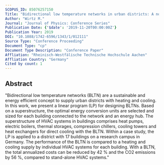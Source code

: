 ```yaml
---
SCOPUS_ID: 85076257150
Title: "Bidirectional low temperature networks in urban districts: A novel design methodology based on mathematical optimization"
Author: "Wirtz M."
Journal: "Journal of Physics: Conference Series"
Publication Date: {'$date': '2019-11-20T00:00:00Z'}
Publication Year: 2019
DOI: "10.1088/1742-6596/1343/1/012111"
Source Type: "Conference Proceeding"
Document Type: "cp"
Document Type Description: "Conference Paper"
Affliation: "Rheinisch-Westfälische Technische Hochschule Aachen"
Affliation Country: "Germany"
Cited by count: 1
---
```


## Abstract
"Bidirectional low temperature networks (BLTN) are a sustainable and energy efficient concept to supply urban districts with heating and cooling. In this work, we present a linear program (LP) for designing BLTNs. Based on a superstructure, the optimal energy conversion units are selected and sized for each building connected to the network and an energy hub. The superstructure of HVAC systems in buildings comprises heat pumps, electric boilers, thermal storages, compression chillers, cooling towers and heat exchangers for direct cooling with the BLTN. Within a case study, the LP is applied to a district with 17 buildings on a research campus in Germany. The performance of the BLTN is compared to a heating and cooling supply by individual HVAC systems for each building. With a BLTN, the total annualized costs can be reduced by 42 % and the CO2 emissions by 56 %, compared to stand-alone HVAC systems."
